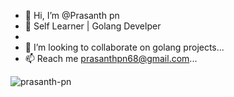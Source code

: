 - 👋 Hi, I’m @Prasanth pn
- 👀 Self Learner | Golang Develper
- 
- 💞️ I’m looking to collaborate on  golang projects...
- 📫 Reach me prasanthpn68@gmail.com...
<p align="left"> <img src="https://komarev.com/ghpvc/?username=prasanth-pn&label=Profile%20views&color=0e75b6&style=flat" alt="prasanth-pn" /> </p>
<!---
prasanth-pn/prasanth-pn is a ✨ special ✨ repository because its `README.md` (this file) appears on your GitHub profile.
You can click the Preview link to take a look at your changes.
--->

